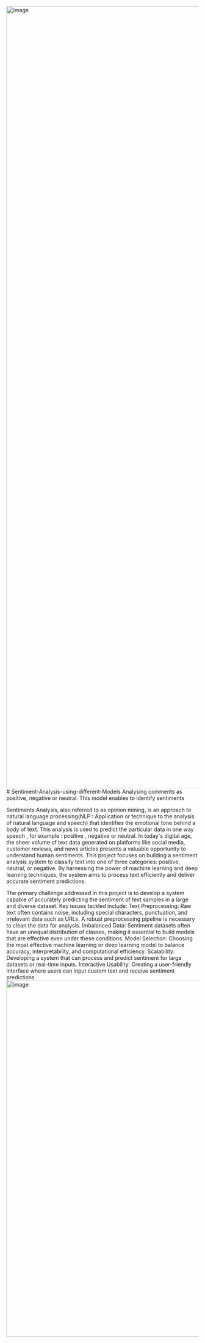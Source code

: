 <img width="2051" alt="image" src="https://github.com/user-attachments/assets/2b582a4c-4cf3-4c86-971b-dfd24fd9e743" /># Sentiment-Analysis-using-different-Models
Analysing comments as positive, negative or neutral. This model enables to identify sentiments 


Sentiments Analysis, also referred to as opinion mining, is an approach to natural language      processing(NLP : Application or technique to the analysis of natural language and speech) that identifies the emotional tone behind a body of text.  This analysis is used to predict the particular data in one way speech , for example : positive , negative or neutral.
In today's digital age, the sheer volume of text data generated on platforms like social media, customer reviews, and news articles presents a valuable opportunity to understand human sentiments. 
This project focuses on building a sentiment analysis system to classify text into one of three categories: positive, neutral, or negative. By harnessing the power of machine learning and deep learning techniques, the system aims to process text efficiently and deliver accurate sentiment predictions.


The primary challenge addressed in this project is to develop a system capable of accurately predicting the sentiment of text samples in a large and diverse dataset. Key issues tackled include:
Text Preprocessing: Raw text often contains noise, including special characters, punctuation, and irrelevant data such as URLs. A robust preprocessing pipeline is necessary to clean the data for analysis.
Imbalanced Data: Sentiment datasets often have an unequal distribution of classes, making it essential to build models that are effective even under these conditions.
Model Selection: Choosing the most effective machine learning or deep learning model to balance accuracy, interpretability, and computational efficiency.
Scalability: Developing a system that can process and predict sentiment for large datasets or real-time inputs.
Interactive Usability: Creating a user-friendly interface where users can input custom text and receive sentiment predictions.
<img width="934" alt="image" src="https://github.com/user-attachments/assets/58a5acb9-43ec-47f9-a4a4-252028189fc9" />

